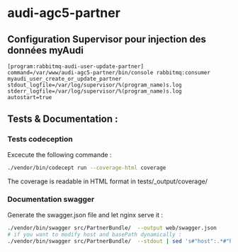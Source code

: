 # audi-agc5-partner

## Configuration Supervisor pour injection des données myAudi
```
[program:rabbitmq-audi-user-update-partner]
command=/var/www/audi-agc5-partner/bin/console rabbitmq:consumer myaudi_user_create_or_update_partner
stdout_logfile=/var/log/supervisor/%(program_name)s.log
stderr_logfile=/var/log/supervisor/%(program_name)s.log
autostart=true
```


## Tests & Documentation :
### Tests codeception

Excecute the following commande :
``` bash
./vendor/bin/codecept run --coverage-html coverage
```

The coverage is readable in HTML format in tests/_output/coverage/


### Documentation swagger
Generate the swagger.json file and let nginx serve it :

``` bash
./vendor/bin/swagger src/PartnerBundle/  --output web/swagger.json 
# if you want to modify host and basePath dynamically :
./vendor/bin/swagger src/PartnerBundle/  --stdout | sed 's#"host":.*#"host": "api5.audi.dev.agence-one.net",#;s#"basePath":.*#"basePath": "/partner/api/v1/partner",#' > web/swagger.json
```
